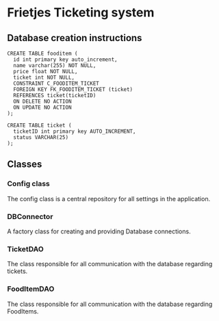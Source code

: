 # Frietjes Ticketing system

## Database creation instructions

    CREATE TABLE fooditem (
      id int primary key auto_increment,
      name varchar(255) NOT NULL,
      price float NOT NULL,
      ticket int NOT NULL,
      CONSTRAINT C_FOODITEM_TICKET
      FOREIGN KEY FK_FOODITEM_TICKET (ticket)
      REFERENCES ticket(ticketID)
      ON DELETE NO ACTION
      ON UPDATE NO ACTION
    );
    
    CREATE TABLE ticket (
      ticketID int primary key AUTO_INCREMENT,
      status VARCHAR(25)
    );

##  Classes
### Config class
The config class is a central repository for all settings in the application.

### DBConnector
A factory class for creating and providing Database connections.

### TicketDAO
The class responsible for all communication with the database regarding tickets.

### FoodItemDAO
The class responsible for all communication with the database regarding FoodItems.
